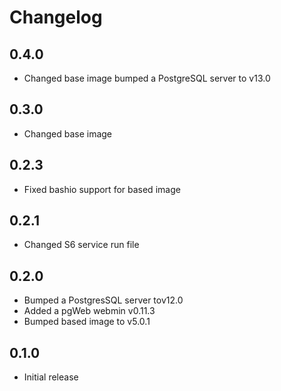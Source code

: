 # Changelog
## 0.4.0
- Changed base image
bumped a PostgreSQL server to v13.0

## 0.3.0
- Changed base image

## 0.2.3
- Fixed bashio support for based image

## 0.2.1
- Changed S6 service run file

## 0.2.0
- Bumped a PostgresSQL server tov12.0
- Added a pgWeb webmin v0.11.3
- Bumped based image to v5.0.1

## 0.1.0
- Initial release
